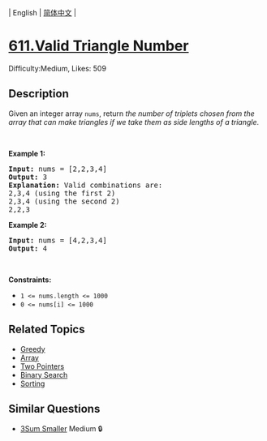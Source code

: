 
| English | [简体中文](README.md) |

# [611.Valid Triangle Number](https://leetcode.com/problems/valid-triangle-number/)
Difficulty:Medium, Likes: 509

## Description

<p>Given an integer array <code>nums</code>, return <em>the number of triplets chosen from the array that can make triangles if we take them as side lengths of a triangle</em>.</p>

<p>&nbsp;</p>
<p><strong class="example">Example 1:</strong></p>

<pre>
<strong>Input:</strong> nums = [2,2,3,4]
<strong>Output:</strong> 3
<strong>Explanation:</strong> Valid combinations are: 
2,3,4 (using the first 2)
2,3,4 (using the second 2)
2,2,3
</pre>

<p><strong class="example">Example 2:</strong></p>

<pre>
<strong>Input:</strong> nums = [4,2,3,4]
<strong>Output:</strong> 4
</pre>

<p>&nbsp;</p>
<p><strong>Constraints:</strong></p>

<ul>
	<li><code>1 &lt;= nums.length &lt;= 1000</code></li>
	<li><code>0 &lt;= nums[i] &lt;= 1000</code></li>
</ul>


## Related Topics

- [Greedy](https://leetcode-cn.com/tag/greedy/)
- [Array](https://leetcode-cn.com/tag/array/)
- [Two Pointers](https://leetcode-cn.com/tag/two-pointers/)
- [Binary Search](https://leetcode-cn.com/tag/binary-search/)
- [Sorting](https://leetcode-cn.com/tag/sorting/)

## Similar Questions

- [3Sum Smaller](../3sum-smaller/README.md) Medium 🔒
